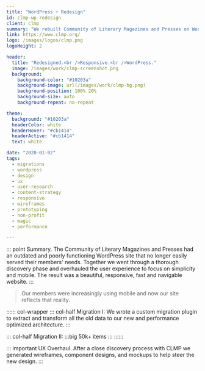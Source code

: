 ```yaml
---
title: "WordPress + Redesign"
id: clmp-wp-redesign
client: clmp
summary: "We rebuilt Community of Literary Magazines and Presses on WordPress for performance, user experience and mobile."
link: https://www.clmp.org/
logo: /images/logos/clmp.png
logoHeight: 2

header:
  title: "Redesigned.<br />Responsive.<br />WordPress."
  image: /images/work/clmp-screenshot.png
  background:
    background-color: "#10203a"
    background-image: url(/images/work/clmp-bg.png)
    background-position: 100% 20%
    background-size: auto
    background-repeat: no-repeat

theme:
  background: "#10203a"
  headerColor: white
  headerHover: "#cb1414"
  headerActive: "#cb1414"
  text: white

date: "2020-01-02"
tags:
  - migrations
  - wordpress
  - design
  - ux
  - user-research
  - content-strategy
  - responsive
  - wireframes
  - prototyping
  - non-profit
  - magic
  - performance

---
```


::: point Summary.
The Community of Literary Magazines and Presses had an outdated and poorly functioning WordPress site that no longer easily served their members' needs. Together we went through a thorough discovery phase and overhauled the user experience to focus on simplicity and mobile. The result was a beautiful, responsive, fast and navigable website.
:::

> Our members were increasingly using mobile and now our site reflects that reality.

:::::: col-wrapper
::: col-half Migration I:
We wrote a custom migration plugin to extract and transform all the old data to our new and performance optimized architecture.
:::

::: col-half Migration II:
:::big
50k+ items
:::
::::::

::: important UX Overhaul.
After a close discovery process with CLMP we generated wireframes, component designs, and mockups to help steer the new design.
:::
